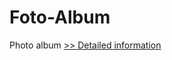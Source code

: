 # Foto-Album
Photo album
[>> Detailed information](https://secure.shareit.com/shareit/product.html?productid=300060456&affiliateid=200057808)